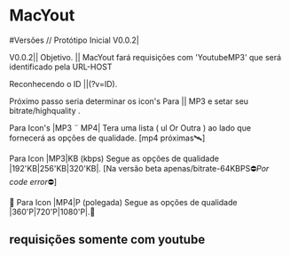 # MacYout

#Versões // Protótipo Inicial V0.0.2|


V0.0.2|| Objetivo. || MacYout fará requisições com 'YoutubeMP3' que será identificado pela URL-HOST

Reconhecendo o ID ||(?v=ID).

Próximo passo seria determinar os icon's Para || MP3 e setar seu bitrate/highquality . 

Para Icon's |MP3 ¨ MP4| Tera uma lista ( ul  Or Outra ) ao lado que fornecerá as opções de qualidade. [mp4 próximas🛰️]

Para Icon |MP3|KB (kbps) Segue as opções de qualidade |192'KB|256'KB|320'KB|. [Na versão beta apenas/bitrate-64KBPS⛔*Por code error*⛔]

🚫 Para Icon |MP4|P (polegada) Segue as opções de qualidade |360'P|720'P|1080'P|.🚫

## requisições somente com youtube ##

